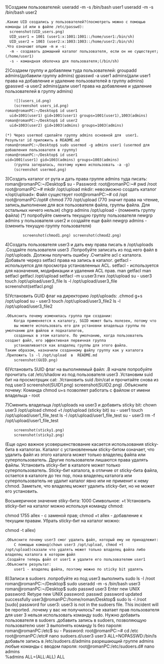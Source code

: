 1)Создаем пользователей:
	useradd -m -s /bin/bash user1
	useradd -m -s /bin/bash user2 
	
	.Какие UID создались у пользователей?(посмотреть можно с помощью команды id или в файле /etc/passwd):
	  screenshot(UID_users.png)
	  UID_user1 = 1001 (user1:x:1001:1001::/home/user1:/bin/sh)
	  UID_user2 = 1003 (user2:x:1003:1003::/home/user2:/bin/sh)
	.Что означают опции -m и -s:	
	  -m - создавать домашний каталог пользователя, если он не существует;(/home/user1)
	  -s - командная оболочка для пользователя;(/bin/sh)

2)Создаем группу и добавляем туда пользователей:
	groupadd admins(добавили группу admins)
	gpasswd -a user1 admins(дали user1 права на добавление и удаление пользователей в группу admins)
	gpasswd -a user2 admins(дали user1 права на добавление и удаление пользователей в группу admins)
	
		![](users_id.png)
		(screenshot users_id.png)
 	roman@romanPC:~/Desktop$ id user1
	  uid=1001(user1) gid=1001(user1) groups=1001(user1),1003(admins)
	roman@romanPC:~/Desktop$ id user2
	  uid=1003(user2) gid=1003(admins) groups=1003(admins)

	(*) Через usermod сделайте группу admins основной для  user1. Результат id приложить в README.md
	roman@romanPC:~/Desktop$ sudo usermod -g admins user1 (usermod для добавления пользователя в группу)
	roman@romanPC:~/Desktop$ id user1
	uid=1001(user1) gid=1003(admins) groups=1003(admins)
		(группа затералась, поэтому нужно использовать -a -g)
		(screenshot usermod.png)

3)Создать каталог от рута и дать права группе admins туда писать:
	roman@romanPC:~/Desktop$ su -
	Password: 
	root@romanPC:~# pwd
	/root
	root@romanPC:~# mkdir /opt/upload
	mkdir: невозможно создать каталог «/opt/upload»: Файл существует
	root@romanPC:~# cd /opt
	root@romanPC:/opt# chmod 770 /opt/upload (770 значит права на чтение, запись,выполнение для вся пользователя файла, группы файла. Для остальных ничего нельзя)
			chgrp admins /opt/upload - (поменять группу файла)
	(*) попробуйте сменить текущую группу пользователя  newgrp admins у пользователя user2 и создайте еще файл
			newgrp admins - (сменить текущую группу пользователя)
	
			screenshot(chmod1.png) screenshot(chmod2.png)

4)Создать пользователя user3 и дать ему права писать в /opt/uploads
	.Создайте пользователя user3
	.Попробуйте записать из под него файл в /opt/uploads. Должны получить ошибку
	.Считайте acl с каталога. Добавьте черерз  setfacl права на запись в каталог.
	getfacl - используется для просмотра установленных ACL.
	setfacl - используется для назначения, модификации и удаления ACL прав.
man getfacl
man setfacl
getfacl /opt/upload
setfacl -m u:user3:rwx /opt/upload
su - user3
touch /opt/upload/user3_file
ls -l /opt/upload/user3_file
		screenshot(setfacl.png)

5)Установить GUID флаг на директорию /opt/uploads:
	.chmod g+s /opt/upload
	 su - user3
	 touch /opt/upload/user3_file2
	 ls -l /opt/upload/user3_file2

	.Объяснить почему изменилась группа при создании:
		Когда применяется к каталогу, SGID может быть полезен, потому что 
		вы можете использовать его для установки владельца группы по умолчанию для файлов и подкаталогов, 
		созданных в этом каталоге. По умолчанию, когда пользователь создает файл, его эффективная первичная группа 
		устанавливается как владелец группы для этого файла. 
	Таким образом, назначили созданному файлу группу как у каталога
	.Приложить ls -l /opt/upload  в  README.md
		screenshot(GUID.png)

6)Установить  SUID  флаг на выполняемый файл:
	.В начале  попробуйте прочитать cat /etc/shadow  из под пользователя user3
	.Установим suid бит на просмотрщик cat:
	.Установить suid /bin/cat и прочитайте снова из под user3
		screenshot(SUID1.png)
		screenshot(SUID2.png)
	.Объясните почему: 
		Команда chmod u+s позволяет работать с файлом от имени владельца - root

7)Сменить владельца  /opt/uploads  на user3 и добавить sticky bit:
	chown user3 /opt/upload
	chmod +t /opt/upload		(sticky bit)
	su - user1
	touch /opt/upload/user1_file_test
	ls -l /opt/upload/user1_file_test
	su - user3
	rm -f  /opt/upload/user1_file_test

		screenshot(sticky1.png)
		screenshot(sticky2.png)

(Еще одно важное усовершенствование касается использования sticky-бита в каталогах.
 Каталог с установленным sticky-битом означает, 
что удалить файл из этого каталога может только владелец файла или суперпользователь. 
Другие пользователи лишаются права удалять файлы.
 Установить sticky-бит в каталоге может только суперпользователь. Sticky-бит каталога, в отличие от sticky-бита файла, 
остается в каталоге до тех пор, пока владелец каталога или суперпользователь не удалит каталог явно или не применит к нему chmod. 
Заметьте, что владелец может удалить sticky-бит, но не может его установить.

Восьмеричное значение stiky-бита: 1000
Символьное: +t
Установить sticky-бит на каталог можно используя команду chmod:

chmod 1755 allex - с заменой прав;
chmod +t allex - добавление к текущим правам.
Убрать sticky-бит на каталог можно:

chmod -t allex)

	.Объясните почему user3 смог удалить файл, который ему не принадлежит:
		C помощью команд(chown user3 /opt/upload, chmod +t /opt/upload)сказали что удалять может только владелец файла либо владелец каталога в котором файл
	.Создайте теперь файл от user1 и удалите его пользователем user1
	.Объясните результат: 
		user1 - владелец файла, поэтому можно по sticky bit удалять


8)Записи в sudoers
   .попробуйте из под user3 выполнить sudo ls -l /root
	roman@romanPC:~/Desktop$ sudo useradd -m -s /bin/bash user3
	roman@romanPC:~/Desktop$ sudo passwd user3
	Enter new UNIX password: 
	Retype new UNIX password: 
	passwd: password updated successfully
	user3@romanPC:/home/roman/Desktop$ sudo ls -l /root
	[sudo] password for user3: 
	user3 is not in the sudoers file.  This incident will be reported.
   .почему у вас не получилось?
	не хватает прав пользователя для user 3 нельзя использовать команду sudo. Нужно добавить пользователя в sudoers
   .добавить запись в sudoers, позволяющую пользователю user 3 выполнять команду ls без пароля:
	roman@romanPC:/etc$ su -
	Password: 
	root@romanPC:~# cd /etc
	root@romanPC:/etc# nano sudoers.d/user3
		user3	ALL=NOPASSWD:/bin/ls
	добавьте запись в /etc/sudoers.d/admins разрешающий группе admins любые команды с вводом пароля:
	root@romanPC:/etc/sudoers.d# nano admins	
		%admins  ALL=(ALL:ALL) ALL




 
